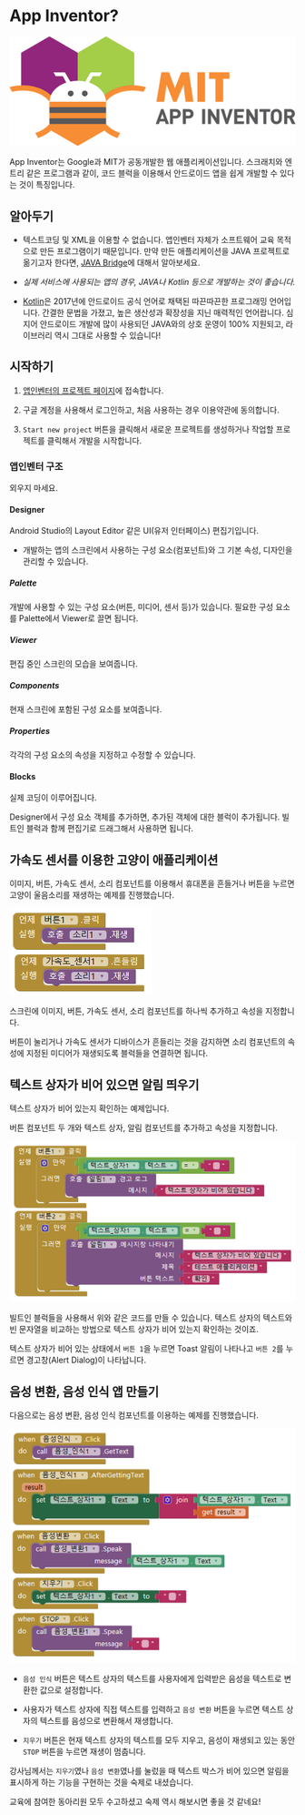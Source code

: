 # App Inventor?

![App Inventor Logo](./images/logo.png)

App Inventor는 Google과 MIT가 공동개발한 웹 애플리케이션입니다. 스크래치와 엔트리 같은 프로그램과 같이, 코드 블럭을 이용해서 안드로이드 앱을 쉽게 개발할 수 있다는 것이 특징입니다.

## 알아두기

- 텍스트코딩 및 XML을 이용할 수 없습니다. 앱인벤터 자체가 소프트웨어 교육 목적으로 만든 프로그램이기 때문입니다. 만약 만든 애플리케이션을 JAVA 프로젝트로 옮기고자 한다면, [JAVA Bridge](http://www.appinventor.org/jBridgeIntro)에 대해서 알아보세요. 

- *실제 서비스에 사용되는 앱의 경우, JAVA나 Kotlin 등으로 개발하는 것이 좋습니다.*

- [Kotlin](https://kotlinlang.org/)은 2017년에 안드로이드 공식 언어로 채택된 따끈따끈한 프로그래밍 언어입니다. 간결한 문법을 가졌고, 높은 생산성과 확장성을 지닌 매력적인 언어랍니다. 심지어 안드로이드 개발에 많이 사용되던 JAVA와의 상호 운영이 100% 지원되고, 라이브러리 역시 그대로 사용할 수 있습니다!

## 시작하기

1. [앱인벤터의 프로젝트 페이지](http://ai2.appinventor.mit.edu)에 접속합니다.

2. 구글 계정을 사용해서 로그인하고, 처음 사용하는 경우 이용약관에 동의합니다.

3. `Start new project` 버튼을 클릭해서 새로운 프로젝트를 생성하거나 작업할 프로젝트를 클릭해서 개발을 시작합니다.

### 앱인벤터 구조
외우지 마세요.

#### Designer
Android Studio의 Layout Editor 같은 UI(유저 인터페이스) 편집기입니다.

- 개발하는 앱의 스크린에서 사용하는 구성 요소(컴포넌트)와 그 기본 속성, 디자인을 관리할 수 있습니다.

##### Palette
개발에 사용할 수 있는 구성 요소(버튼, 미디어, 센서 등)가 있습니다. 필요한 구성 요소를 Palette에서 Viewer로 끌면 됩니다.

##### Viewer
편집 중인 스크린의 모습을 보여줍니다.

##### Components
현재 스크린에 포함된 구성 요소를 보여줍니다.

##### Properties
각각의 구성 요소의 속성을 지정하고 수정할 수 있습니다.

#### Blocks
실제 코딩이 이루어집니다.

Designer에서 구성 요소 객체를 추가하면, 추가된 객체에 대한 블럭이 추가됩니다. 빌트인 블럭과 함께 편집기로 드래그해서 사용하면 됩니다.

## 가속도 센서를 이용한 고양이 애플리케이션
이미지, 버튼, 가속도 센서, 소리 컴포넌트를 이용해서 휴대폰을 흔들거나 버튼을 누르면 고양이 울음소리를 재생하는 예제를 진행했습니다.

![code-blocks](./images/blocks_1.png)

스크린에 이미지, 버튼, 가속도 센서, 소리 컴포넌트를 하나씩 추가하고 속성을 지정합니다.

버튼이 눌리거나 가속도 센서가 디바이스가 흔들리는 것을 감지하면 소리 컴포넌트의 속성에 지정된 미디어가 재생되도록 블럭들을 연결하면 됩니다.

## 텍스트 상자가 비어 있으면 알림 띄우기
텍스트 상자가 비어 있는지 확인하는 예제입니다.

버튼 컴포넌트 두 개와 텍스트 상자, 알림 컴포넌트를 추가하고 속성을 지정합니다.

![code-blocks](./images/blocks_2.png)

빌트인 블럭들을 사용해서 위와 같은 코드를 만들 수 있습니다. 텍스트 상자의 텍스트와 빈 문자열을 비교하는 방법으로 텍스트 상자가 비어 있는지 확인하는 것이죠.

텍스트 상자가 비어 있는 상태에서 `버튼 1`을 누르면 Toast 알림이 나타나고 `버튼 2`를 누르면 경고창(Alert Dialog)이 나타납니다.

## 음성 변환, 음성 인식 앱 만들기
다음으로는 음성 변환, 음성 인식 컴포넌트를 이용하는 예제를 진행했습니다.

![code-blocks](./images/blocks_3.png)

- `음성 인식` 버튼은 텍스트 상자의 텍스트를 사용자에게 입력받은 음성을 텍스트로 변환한 값으로 설정합니다.

- 사용자가 텍스트 상자에 직접 텍스트를 입력하고 `음성 변환` 버튼을 누르면 텍스트 상자의 텍스트를 음성으로 변환해서 재생합니다.

- `지우기` 버튼은 현재 텍스트 상자의 텍스트를 모두 지우고, 음성이 재생되고 있는 동안 
`STOP` 버튼을 누르면 재생이 멈춥니다.

강사님께서는 `지우기`였나 `음성 변환`였나를 눌렀을 때 텍스트 박스가 비어 있으면 알림을 표시하게 하는 기능을 구현하는 것을 숙제로 내셨습니다.

교육에 참여한 동아리원 모두 수고하셨고 숙제 역시 해보시면 좋을 것 같네요!

